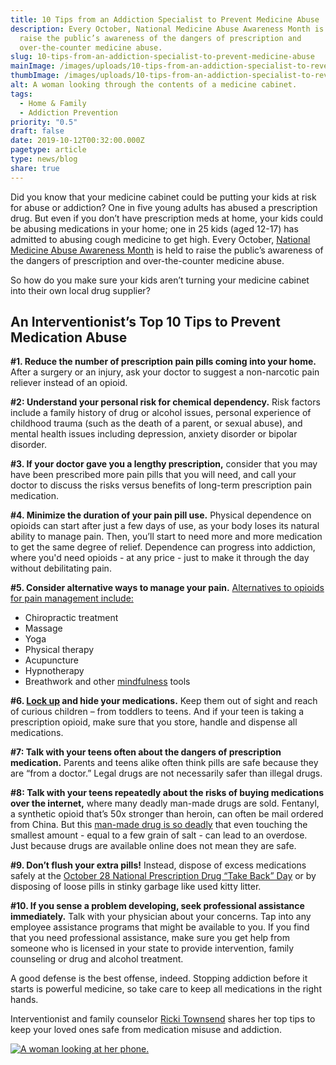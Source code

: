 ```yaml
---
title: 10 Tips from an Addiction Specialist to Prevent Medicine Abuse
description: Every October, National Medicine Abuse Awareness Month is held to
  raise the public’s awareness of the dangers of prescription and
  over-the-counter medicine abuse.
slug: 10-tips-from-an-addiction-specialist-to-prevent-medicine-abuse
mainImage: /images/uploads/10-tips-from-an-addiction-specialist-to-revent-medicine-abuse-in-your-home.jpg
thumbImage: /images/uploads/10-tips-from-an-addiction-specialist-to-revent-medicine-abuse-in-your-home.jpg
alt: A woman looking through the contents of a medicine cabinet.
tags:
  - Home & Family
  - Addiction Prevention
priority: "0.5"
draft: false
date: 2019-10-12T00:32:00.000Z
pagetype: article
type: news/blog
share: true
---
```

Did you know that your medicine cabinet could be putting your kids at risk for abuse or addiction? One in five young adults has abused a prescription drug. But even if you don’t have prescription meds at home, your kids could be abusing medications in your home; one in 25 kids (aged 12-17) has admitted to abusing cough medicine to get high. Every October, [National Medicine Abuse Awareness Month](http://www.cadca.org/campaigns/national-medicine-abuse-awareness-month) is held to raise the public’s awareness of the dangers of prescription and over-the-counter medicine abuse.

So how do you make sure your kids aren’t turning your medicine cabinet into their own local drug supplier?

## An Interventionist’s Top 10 Tips to Prevent Medication Abuse

**\#1. Reduce the number of prescription pain pills coming into your home.** After a surgery or an injury, ask your doctor to suggest a non-narcotic pain reliever instead of an opioid.

**\#2: Understand your personal risk for chemical dependency.** Risk factors include a family history of drug or alcohol issues, personal experience of childhood trauma (such as the death of a parent, or sexual abuse), and mental health issues including depression, anxiety disorder or bipolar disorder.

**\#3. If your doctor gave you a lengthy prescription,** consider that you may have been prescribed more pain pills that you will need, and call your doctor to discuss the risks versus benefits of long-term prescription pain medication.

**\#4. Minimize the duration of your pain pill use.** Physical dependence on opioids can start after just a few days of use, as your body loses its natural ability to manage pain. Then, you’ll start to need more and more medication to get the same degree of relief. Dependence can progress into addiction, where you'd need opioids - at any price - just to make it through the day without debilitating pain.

**\#5. Consider alternative ways to manage your pain.** [Alternatives to opioids for pain management include:](/news/blog/10-alternatives-to-opioids-for-pain-management/)

* Chiropractic treatment
* Massage
* Yoga
* Physical therapy
* Acupuncture
* Hypnotherapy
* Breathwork and other [mindfulness](https://www.psychologytoday.com/blog/mindfulness-in-frantic-world/201501/can-mindfulness-meditation-really-reduce-pain-and-suffering) tools

**\#6. [Lock up](https://shop.rxguardian.com/) and hide your medications.** Keep them out of sight and reach of curious children – from toddlers to teens. And if your teen is taking a prescription opioid, make sure that you store, handle and dispense all medications.

**\#7: Talk with your teens often about the dangers of prescription medication.** Parents and teens alike often think pills are safe because they are “from a doctor.” Legal drugs are not necessarily safer than illegal drugs.

**\#8: Talk with your teens repeatedly about the risks of buying medications over the internet,** where many deadly man-made drugs are sold. Fentanyl, a synthetic opioid that’s 50x stronger than heroin, can often be mail ordered from China. But this [man-made drug is so deadly](https://www.theatlantic.com/health/archive/2017/05/fentanyl-first-responders/526389/) that even touching the smallest amount - equal to a few grain of salt - can lead to an overdose. Just because drugs are available online does not mean they are safe.

**\#9. Don’t flush your extra pills!** Instead, dispose of excess medications safely at the [October 28 National Prescription Drug “Take Back” Day](https://www.deadiversion.usdoj.gov/drug_disposal/takeback/) or by disposing of loose pills in stinky garbage like used kitty litter.

**\#10. If you sense a problem developing, seek professional assistance immediately.** Talk with your physician about your concerns. Tap into any employee assistance programs that might be available to you. If you find that you need professional assistance, make sure you get help from someone who is licensed in your state to provide intervention, family counseling or drug and alcohol treatment.

A good defense is the best offense, indeed. Stopping addiction before it starts is powerful medicine, so take care to keep all medications in the right hands.

Interventionist and family counselor [Ricki Townsend](http://apathtorecovery.com/) shares her top tips to keep your loved ones safe from medication misuse and addiction.

[![A woman looking at her phone.](/images/uploads/rxguardian-well-rx-graphic.jpg "Save up to 80 percent on prescription drugs.")](https://www.wellrx.com/rx-discount-card/enroll/?invitecode=SaferLock%20&utm_source=SaferLock%20&utm_medium=affiliate&utm_campaign=%3cblogs%3E "WellRx Link")